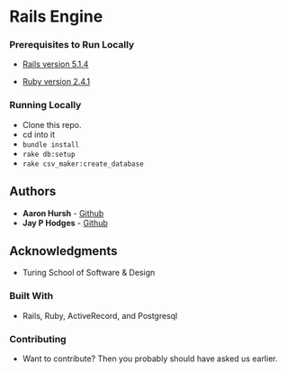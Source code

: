# Rails Engine

### Prerequisites to Run Locally

  * [Rails version 5.1.4](http://installrails.com/)

  * [Ruby version 2.4.1](https://www.ruby-lang.org/en/documentation/installation/)

### Running Locally

  * Clone this repo.
  * cd into it
  * ```bundle install```
  * ```rake db:setup```
  * ```rake csv_maker:create_database```

## Authors

* **Aaron Hursh**  - [Github](https://github.com/amhursh)
* **Jay P Hodges** - [Github](https://github.com/jayphodges)

## Acknowledgments

* Turing School of Software & Design

### Built With

 * Rails, Ruby, ActiveRecord, and Postgresql

### Contributing

 * Want to contribute? Then you probably should have asked us earlier.

